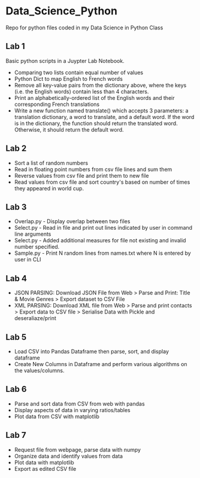 # Data_Science_Python
Repo for python files coded in my Data Science in Python Class


<h2>Lab 1</h2>
Basic python scripts in a Juypter Lab Notebook.
<ul>
  <li>Comparing two lists contain equal number of values</li>
  <li>Python Dict to map English to French words</li>
  <li>Remove all key-value pairs from the dictionary above, where the keys (i.e. the English words) contain less than 4 characters.</li>
  <li>Print an alphabetically-ordered list of the English words and their corresponding French translations</li>
  <li>Write a new function named translate() which accepts 3 parameters: a translation dictionary, a word to translate, and a default word. If the word is in the dictionary, the function should return the translated word. Otherwise, it should return the default word.</li>
</ul>

<h2>Lab 2</h2>
<ul>
  <li>Sort a list of random numbers</li>
  <li>Read in floating point numbers from csv file lines and sum them</li>
  <li>Reverse values from csv file and print them to new file</li>
  <li>Read values from csv file and sort country's based on number of times they appeared in world cup.</li>
</ul>

<h2>Lab 3 </h2>
<ul>
  <li>Overlap.py - Display overlap between two files</li>
  <li>Select.py - Read in file and print out lines indicated by user in command line arguments</li>
  <li>Select.py - Added additional measures for file not existing and invalid number specified.</li>
  <li>Sample.py - Print N random lines from names.txt where N is entered by user in CLI</li>
</ul>

<h2>Lab 4 </h2>
<ul>
  <li>JSON PARSING: Download JSON File from Web > Parse and Print: Title & Movie Genres > Export dataset to CSV File</li>
  <li>XML PARSING: Download XML file from Web > Parse and print contacts > Export data to CSV file > Serialise Data with Pickle and deseraliaze/print</li>
</ul>

<h2>Lab 5 </h2>
<ul>
  <li>Load CSV into Pandas Dataframe then parse, sort, and display dataframe</li>
  <li>Create New Columns in Dataframe and perform various algorithms on the values/columns.</li>
</ul>

<h2>Lab 6 </h2>
<ul>
  <li>Parse and sort data from CSV from web with pandas</li>
  <li>Display aspects of data in varying ratios/tables</li>
  <li>Plot data from CSV with matplotlib</li>
</ul>

<h2>Lab 7 </h2>
<ul>
  <li>Request file from webpage, parse data with numpy</li>
  <li>Organize data and identify values from data</li>
  <li>Plot data with matplotlib</li>
  <li>Export as edited CSV file</li>
</ul>


